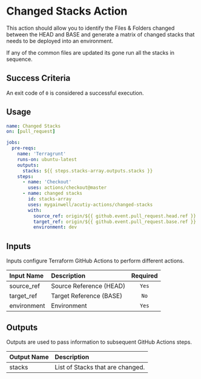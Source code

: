 # Changed Stacks Action

This action should allow you to identify the Files & Folders changed between the HEAD and BASE and generate a matrix of changed stacks that needs to be deployed into an environment.

If any of the common files are updated its gone run all the stacks in sequence.

## Success Criteria

An exit code of `0` is considered a successful execution.

## Usage

```yaml
name: Changed Stacks
on: [pull_request]

jobs:
  pre-reqs:
    name: 'Terragrunt'
    runs-on: ubuntu-latest
    outputs:
      stacks: ${{ steps.stacks-array.outputs.stacks }}
    steps:
      - name: 'Checkout'
        uses: actions/checkout@master
      - name: changed stacks
        id: stacks-array
        uses: mygainwell/acutiy-actions/changed-stacks
        with:
          source_ref: origin/${{ github.event.pull_request.head.ref }}
          target_ref: origin/${{ github.event.pull_request.base.ref }}
          environment: dev
```

## Inputs

Inputs configure Terraform GitHub Actions to perform different actions.

| Input Name  | Description             | Required |
| :---------- | :---------------------- | :------: |
| source_ref  | Source Reference (HEAD) |  `Yes`   |
| target_ref  | Target Reference (BASE) |   `No`   |
| environment | Environment             |  `Yes`   |

## Outputs

Outputs are used to pass information to subsequent GitHub Actions steps.

| Output Name | Description                      |
| :---------- | :------------------------------- |
| stacks      | List of Stacks that are changed. |
